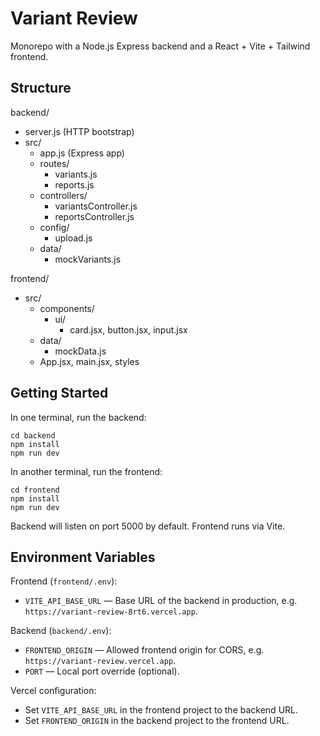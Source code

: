 # Variant Review

Monorepo with a Node.js Express backend and a React + Vite + Tailwind frontend.

## Structure

backend/
- server.js (HTTP bootstrap)
- src/
  - app.js (Express app)
  - routes/
    - variants.js
    - reports.js
  - controllers/
    - variantsController.js
    - reportsController.js
  - config/
    - upload.js
  - data/
    - mockVariants.js

frontend/
- src/
  - components/
    - ui/
      - card.jsx, button.jsx, input.jsx
  - data/
    - mockData.js
  - App.jsx, main.jsx, styles

## Getting Started

In one terminal, run the backend:

```
cd backend
npm install
npm run dev
```

In another terminal, run the frontend:

```
cd frontend
npm install
npm run dev
```

Backend will listen on port 5000 by default. Frontend runs via Vite.

## Environment Variables

Frontend (`frontend/.env`):
- `VITE_API_BASE_URL` — Base URL of the backend in production, e.g. `https://variant-review-8rt6.vercel.app`.

Backend (`backend/.env`):
- `FRONTEND_ORIGIN` — Allowed frontend origin for CORS, e.g. `https://variant-review.vercel.app`.
- `PORT` — Local port override (optional).

Vercel configuration:
- Set `VITE_API_BASE_URL` in the frontend project to the backend URL.
- Set `FRONTEND_ORIGIN` in the backend project to the frontend URL.
